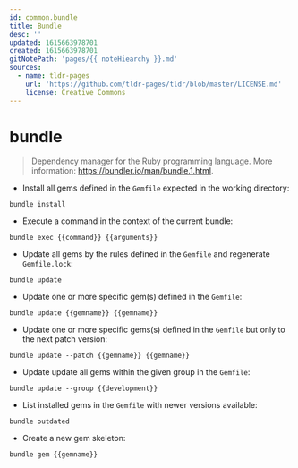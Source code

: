 ```yaml
---
id: common.bundle
title: Bundle
desc: ''
updated: 1615663978701
created: 1615663978701
gitNotePath: 'pages/{{ noteHiearchy }}.md'
sources:
  - name: tldr-pages
    url: 'https://github.com/tldr-pages/tldr/blob/master/LICENSE.md'
    license: Creative Commons
---
```

# bundle

> Dependency manager for the Ruby programming language.
> More information: <https://bundler.io/man/bundle.1.html>.

- Install all gems defined in the `Gemfile` expected in the working directory:

`bundle install`

- Execute a command in the context of the current bundle:

`bundle exec {{command}} {{arguments}}`

- Update all gems by the rules defined in the `Gemfile` and regenerate `Gemfile.lock`:

`bundle update`

- Update one or more specific gem(s) defined in the `Gemfile`:

`bundle update {{gemname}} {{gemname}}`

- Update one or more specific gems(s) defined in the `Gemfile` but only to the next patch version:

`bundle update --patch {{gemname}} {{gemname}}`

- Update update all gems within the given group in the `Gemfile`:

`bundle update --group {{development}}`

- List installed gems in the `Gemfile` with newer versions available:

`bundle outdated`

- Create a new gem skeleton:

`bundle gem {{gemname}}`

